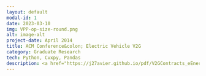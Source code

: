 ```yaml
---
layout: default
modal-id: 1
date: 2023-03-10
img: VPP-op-size-round.png
alt: image-alt
project-date: April 2014
title: ACM Conference&colon; Electric Vehicle V2G
category: Graduate Research 
tech: Python, Cvxpy, Pandas
description: <a href="https://j27avier.github.io/pdf/V2GContracts_eEnergy23.pdf">This project, currently under review for ACM's e-Energy conference 2023 with preprint available here</a>, explores the concept of vehicle-to-grid (V2G) technology. V2G technology allows electric vehicles (EVs) to serve as battery packs, enabling users to sell stored excess battery back to the grid when energy demand peaks. <br> &nbsp; &nbsp; The project presents a unique approach to incentivize private EV owners to participate in V2G using contract theory from economics, thus creating a Virtual Power Plant (VPP) by aggregating numerous batteries. The project also simulates results over a year's worth of data on EV charging sessions and electricity market prices, revealing a profitability increase of over 12% compared to the baseline.
---
```

